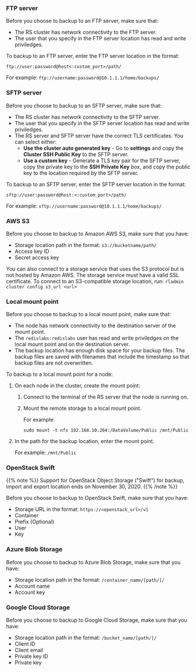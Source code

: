 ### FTP server

Before you choose to backup to an FTP server, make sure that:

- The RS cluster has network connectivity to the FTP server.
- The user that you specify in the FTP server location has read and write priviledges.

To backup to an FTP server, enter the FTP server location in the format:

```src
ftp://user:password@host<:custom_port>/path/
```

For example: `ftp://username:password@10.1.1.1/home/backups/`

### SFTP server

Before you choose to backup to an SFTP server, make sure that:

- The RS cluster has network connectivity to the SFTP server.
- The user that you specify in the SFTP server location has read and write priviledges.
- The RS server and SFTP server have the correct TLS certificates. You can select either:
    - **Use the cluster auto generated key** - Go to **settings** and copy the **Cluster SSH Public Key**
        to the SFTP server.
    - **Use a custom key** - Generate a TLS key pair for the SFTP server, copy the private key to
        the **SSH Private Key** box, and copy the public key to the location required by the SFTP server.

To backup to an SFTP server, enter the SFTP server location in the format:

```src
sftp://user:password@host:<:custom_port>/path/
```

For example: `sftp://username:password@10.1.1.1/home/backups/`

### AWS S3

Before you choose to backup to Amazon AWS S3, make sure that you have:

- Storage location path in the format: `s3://bucketname/path/`
- Access key ID
- Secret access key

You can also connect to a storage service that uses the S3 protocol but is not hosted by Amazon AWS.
The storage service must have a valid SSL certificate.
To connect to an S3-compatible storage location, run: `rladmin cluster config s3_url <url>`

### Local mount point

Before you choose to backup to a local mount point, make sure that:

- The node has network connectivity to the destination server of the mount point.
- The `redislabs:redislabs` user has read and write priviledges on the local mount point
and on the destination server.
- The backup location has enough disk space for your backup files. The backup files
are saved with filenames that include the timestamp so that backup files are not overwritten.

To backup to a local mount point for a node:

1. On each node in the cluster, create the mount point:
    1. Connect to the terminal of the RS server that the node is running on.
    1. Mount the remote storage to a local mount point.

        For example:

        ```src
        sudo mount -t nfs 192.168.10.204:/DataVolume/Public /mnt/Public
        ```

1. In the path for the backup location, enter the mount point.

    For example: `/mnt/Public`

### OpenStack Swift

{{% note %}}
Support for OpenStack Object Storage ("Swift") for backup, import and export location ends on November 30, 2020.
{{% /note %}}

Before you choose to backup to OpenStack Swift, make sure that you have:

- Storage URL in the format: `https://<openstack_url>/v1`
- Container
- Prefix (Optional)
- User
- Key

### Azure Blob Storage

Before you choose to backup to Azure Blob Storage, make sure that you have:

- Storage location path in the format: `/container_name/[path/]/`
- Account name
- Account key

### Google Cloud Storage

Before you choose to backup to Google Cloud Storage, make sure that you have:

- Storage location path in the format: `/bucket_name/[path/]/`
- Client ID
- Client email
- Private key ID
- Private key
